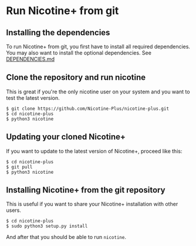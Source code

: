 # Run Nicotine+ from git

## Installing the dependencies
To run Nicotine+ from git, you first have to install all required dependencies. You may also want to install the optional dependencies.
See [DEPENDENCIES.md](doc/DEPENDENCIES.md)

## Clone the repository and run nicotine
This is great if you're the only nicotine user on your system and you want to test the latest version.
```
$ git clone https://github.com/Nicotine-Plus/nicotine-plus.git
$ cd nicotine-plus
$ python3 nicotine
```

## Updating your cloned Nicotine+
If you want to update to the latest version of Nicotine+, proceed like this:
```
$ cd nicotine-plus
$ git pull
$ python3 nicotine
```

## Installing Nicotine+ from the git repository
This is useful if you want to share your Nicotine+ installation with other users.
```
$ cd nicotine-plus
$ sudo python3 setup.py install
```

And after that you should be able to run `nicotine`.
